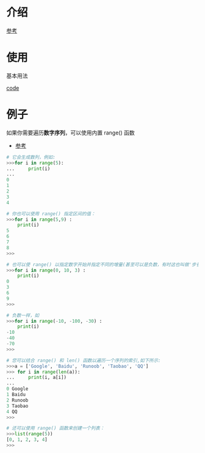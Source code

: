 # 介绍

[参考](https://github.com/walter201230/Python/blob/master/Article/PythonBasis/python5/Cycle.md)

# 使用

基本用法

[code](/Users/edy/go/src-rep/pythoncode/site-packages/standard_lib/range/base.py)

# 例子

如果你需要遍历**数字序列**，可以使用内置 range() 函数

- [参考](https://www.runoob.com/python3/python3-func-range.html)

```python
# 它会生成数列，例如:
>>>for i in range(5):
...     print(i)
...
0
1
2
3
4

# 你也可以使用 range() 指定区间的值：
>>>for i in range(5,9) :
    print(i)
5
6
7
8
>>>

# 也可以使 range() 以指定数字开始并指定不同的增量(甚至可以是负数，有时这也叫做'步长'):
>>>for i in range(0, 10, 3) :
    print(i)
0
3
6
9
>>>

# 负数一样，如
>>>for i in range(-10, -100, -30) :
    print(i)
-10
-40
-70
>>>

# 您可以结合 range() 和 len() 函数以遍历一个序列的索引,如下所示:
>>>a = ['Google', 'Baidu', 'Runoob', 'Taobao', 'QQ']
>>> for i in range(len(a)):
...     print(i, a[i])
...
0 Google
1 Baidu
2 Runoob
3 Taobao
4 QQ
>>>

# 还可以使用 range() 函数来创建一个列表：
>>>list(range(5))
[0, 1, 2, 3, 4]
>>>
```
